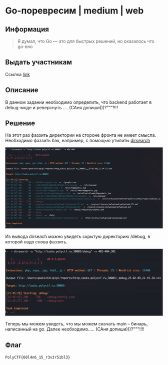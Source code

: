 # Go-поревресим | medium | web

## Информация
> Я думал, что Go — это для быстрых решений, но оказалось что go-вно

## Выдать участникам
Ссылка [link](http://tasks.polyctf.ru:30002)

## Описание
В данном задании необходимо определить, что backend работает в debug-моде и реверснуть .... (САня допиши)))?"""!!!!

## Решение
На этот раз фаззить директории на стороне фронта не имеет смысла. Необходимо фаззить бэк, например, с помощью утилиты [dirsearch](https://github.com/maurosoria/dirsearch)

![dirsearch.png](solve/dirsearch.png)

Из вывода dirseach можно увидеть скрытую директорию /debug, в которой надо снова фаззить. 

![debug.png](solve/debug.png)

Теперь мы можем увидеть, что мы можем скачать main – бинарь, написанный на go. Далее необходимо..... (САня допиши)))?"""!!!!

## Флаг
`PolyCTF{60l4n6_15_r3v3r51bl3}`

